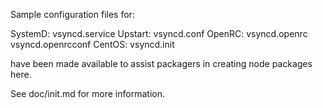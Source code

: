 Sample configuration files for:

SystemD: vsyncd.service
Upstart: vsyncd.conf
OpenRC:  vsyncd.openrc
         vsyncd.openrcconf
CentOS:  vsyncd.init

have been made available to assist packagers in creating node packages here.

See doc/init.md for more information.
